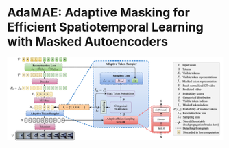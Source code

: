 # AdaMAE: Adaptive Masking for Efficient Spatiotemporal Learning with Masked Autoencoders

![alt text](figs/adamae-intro-fig.jpeg)



